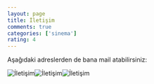 ```yaml
---
layout: page
title: İletişim
comments: true
categories: ['sinema']
rating: 4
---
```

<p>Aşağıdaki adreslerden de bana mail atabilirsiniz:</p>
<p><img src="http://mailsakla.com/r/yszt4j76/" alt=" İletişim"/><img src="http://mailsakla.com/r/2kdtah2k/" alt=" İletişim"/><img src="http://mailsakla.com/r/3pvjpuxl/" alt=" İletişim"/></p>